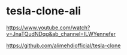 # tesla-clone-ali

https://www.youtube.com/watch?v=JnaTQudNDqg&ab_channel=ILWYennefer

https://github.com/alimehdiofficial/tesla-clone
